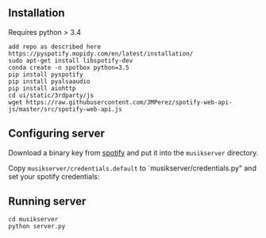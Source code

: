 ## Installation

Requires python > 3.4

    add repo as described here https://pyspotify.mopidy.com/en/latest/installation/
    sudo apt-get install libspotify-dev
    conda create -n spotbox python=3.5
    pip install pyspotify
    pip install pyalsaaudio
    pip install aiohttp
    cd ui/static/3rdparty/js
    wget https://raw.githubusercontent.com/JMPerez/spotify-web-api-js/master/src/spotify-web-api.js

## Configuring server
Download a binary key from [spotify](https://devaccount.spotify.com/my-account/keys/) and put it into the `musikserver` directory.

Copy `musikserver/credentials.default` to  `musikserver/credentials.py" and set your spotify credentials:

## Running server

```
cd musikserver
python server.py
```
